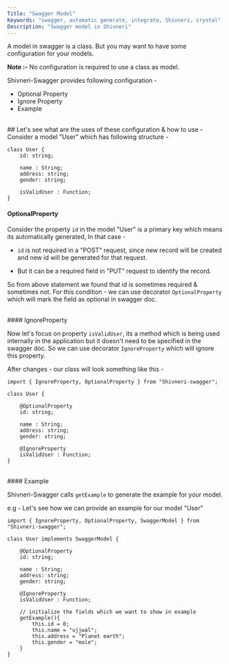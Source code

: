 ```yaml
---
Title: "Swagger Model"
Keywords: "swagger, automatic generate, integrate, Shivneri, crystal"
Description: "Swagger model in Shivneri"
---
```


A model in swagger is a class. But you may want to have some configuration for your models. 

**Note :-**  No configuration is required to use a class as model.

Shivneri-Swagger provides following configuration - 

* Optional Property
* Ignore Property
* Example

<br>
## Let's see what are the uses of these configuration & how to use -    

<br>
Consider a model "User" which has following structure - 

```
class User {
    id: string;

    name : String;
    address: string;
    gender: string;

    isValidUser : Function;
}
```

#### OptionalProperty

Consider the property `id` in the model "User" is a primary key which means its automatically generated, In that case - 

* `id` is not required in a "POST" request, since new record will be created and new id will be generated for that request.

* But it can be a required field in "PUT" request to identify the record.

So from above statement we found that id is sometimes required & sometimes not. For this condition - we can use decorator `OptionalProperty` which will mark the field as optional in swagger doc.

<br>
#### IgnoreProperty

Now let's focus on property `isValidUser`, its a method which is being used internally in the application but it doesn't need to be specified in the swagger doc. So we can use decorator `IgnoreProperty` which will ignore this property.

After changes - our class will look something like this - 

```
import { IgnoreProperty, OptionalProperty } from "Shivneri-swagger";

class User {

    @OptionalProperty
    id: string;

    name : String;
    address: string;
    gender: string;

    @IgnoreProperty
    isValidUser : Function;
}
```

<br>
#### Example 

Shivneri-Swagger calls `getExample` to generate the example for your model.

e.g - Let's see how we can provide an example for our model "User" 

```
import { IgnoreProperty, OptionalProperty, SwaggerModel } from "Shivneri-swagger";

class User implements SwaggerModel {

    @OptionalProperty
    id: string;

    name : String;
    address: string;
    gender: string;

    @IgnoreProperty
    isValidUser : Function;

    // initialize the fields which we want to show in example  
    getExample(){
        this.id = 0;
        this.name = "ujjwal";
        this.address = "Planet earth";
        this.gender = "male";
    }
}

```






